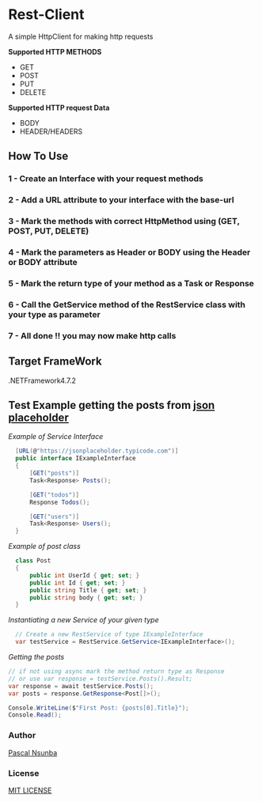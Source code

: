 # Rest-Client

A simple HttpClient for making http requests

**Supported HTTP METHODS**

- GET
- POST
- PUT
- DELETE

**Supported HTTP request Data**

- BODY
- HEADER/HEADERS

## How To Use

### 1 - Create an Interface with your request methods

### 2 - Add a URL attribute to your interface with the base-url

### 3 - Mark the methods with correct HttpMethod using (GET, POST, PUT, DELETE)

### 4 - Mark the parameters as Header or BODY using the Header or BODY attribute

### 5 - Mark the return type of your method as a Task<Response> or Response

### 6 - Call the GetService method of the RestService class with your type as parameter

### 7 - All done !! you may now make http calls

## Target FrameWork

.NETFramework4.7.2

## Test Example getting the posts from [json placeholder](https://jsonplaceholder.typicode.com/posts)

_Example of Service Interface_

```C#
  [URL(@"https://jsonplaceholder.typicode.com")]
  public interface IExampleInterface
  {
      [GET("posts")]
      Task<Response> Posts();

      [GET("todos")]
      Response Todos();

      [GET("users")]
      Task<Response> Users();
  }
```

_Example of post class_

```C#
  class Post
  {
      public int UserId { get; set; }
      public int Id { get; set; }
      public string Title { get; set; }
      public string body { get; set; }
  }

```

_Instantiating a new Service of your given type_

```C#
  // Create a new RestService of type IExampleInterface
  var testService = RestService.GetService<IExampleInterface>();
```

_Getting the posts_

```C#
// if not using async mark the method return type as Response
// or use var response = testService.Posts().Result;
var response = await testService.Posts();
var posts = response.GetResponse<Post[]>();

Console.WriteLine($"First Post: {posts[0].Title}");
Console.Read();

```

### Author

[Pascal Nsunba](https://github.com/PascalBenstrong/)

### License

[MIT LICENSE](https://github.com/PascalBenstrong/Rest-Client/blob/master/LICENSE)
